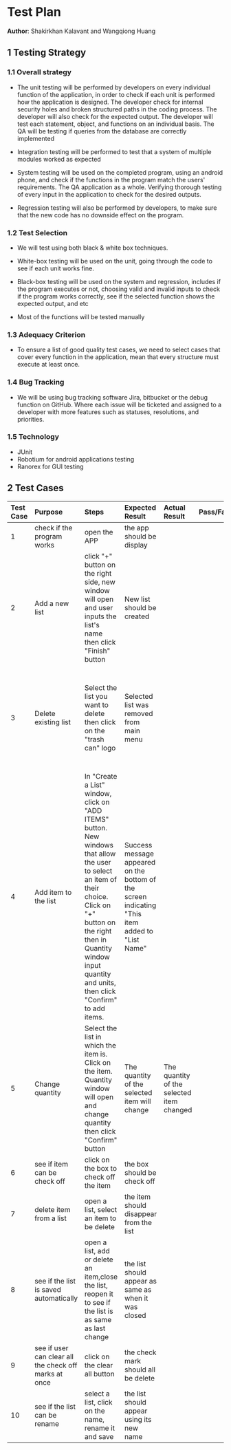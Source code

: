 # Test Plan

**Author**: Shakirkhan Kalavant and Wangqiong Huang

## 1 Testing Strategy

### 1.1 Overall strategy

- The unit testing will be performed by developers on every individual function of the application, in order to check if each unit is performed how the application is designed. The developer check for internal security holes and broken structured paths in the coding process. The developer will also check for the expected output. The developer will test each statement, object, and functions on an individual basis. The QA will be testing if queries from the database are correctly implemented

- Integration testing will be performed to test that a system of multiple modules worked as expected

- System testing will be used on the completed program, using an android phone, and check if the functions in the program match the users' requirements. The QA application as a whole. Verifying thorough testing of every input in the application to check for the desired outputs.

- Regression testing will also be performed by developers, to make sure that the new code has no downside effect on the program.

### 1.2 Test Selection

- We will test using both black & white box techniques.

- White-box testing will be used on the unit, going through the code to see if each unit works fine.

- Black-box testing will be used on the system and regression, includes if the program executes or not, choosing valid and invalid inputs to check if the program works correctly, see if the selected function shows the expected output, and etc

 - Most of the functions will be tested manually


### 1.3 Adequacy Criterion

- To ensure a list of good quality test cases, we need to select cases that cover every function in the application, mean that every structure must execute at least once.

### 1.4 Bug Tracking

- We will be using bug tracking software Jira, bitbucket or the debug function on GitHub. Where each issue will be ticketed and assigned to a developer with more features such as statuses, resolutions, and priorities.

### 1.5 Technology

 - JUnit
 - Robotium for android applications testing
 - Ranorex for GUI testing

## 2 Test Cases
|Test Case|Purpose|Steps| Expected Result | Actual Result |Pass/Fail|Additional Information|
|:---|:---|:---|:---|:---|:---|:---|
|1 | check if the program works | open the APP| the app should be display| |  | |
|2 | Add a new list| click "+" button on the right side, new window will open and user inputs the list's name then click "Finish" button | New list should be created |  | | |
|3 | Delete existing list | Select the list you want to delete then click on the "trash can" logo| Selected list was removed from main menu | | | There is another way to delete the list, while you are in the selected item by click on "Trash can" logo. confirmation window will pop-up.|
|4 | Add item to the list | In "Create a List" window, click on "ADD ITEMS" button. New windows that allow the user to select an item of their choice. Click on "+" button on the right then in Quantity window input quantity and units, then click "Confirm" to add items. | Success message appeared on the bottom of the screen indicating "This item added to "List Name"| || There is another way to add an item to the list. while in the selected list. Click on "+" button on top of the screen, then item windows open's then select the item by clicking "+" button then Quantity window pops-up, then input the quantity then click "Confirm" button.|
|5 | Change quantity | Select the list in which the item is. Click on the item. Quantity window will open and change quantity then click "Confirm" button | The quantity of the selected item will change | The quantity of the selected item changed |  | |
|6|see if item can be check off|click on the box to check off the item|the box should be check off| | | |
|7|delete item from a list|open a list, select an item to be delete| the item should disappear from the list| | | |
|8|see if the list is saved automatically|open a list, add or delete an item,close the list, reopen it to see if the list is as same as last change|the list should appear as same as when it was closed| | | |
|9|see if user can clear all the check off marks at once|click on the clear all button|the check mark should all be delete| | | |
|10|see if the list can be rename|select a list, click on the name, rename it and save| the list should appear using its new name| | | |
